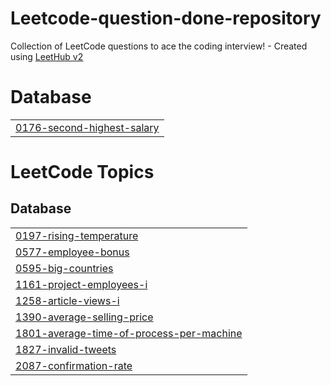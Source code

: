 # Leetcode-question-done-repository
Collection of LeetCode questions to ace the coding interview! - Created using [LeetHub v2](https://github.com/arunbhardwaj/LeetHub-2.0)


# Database
|  |
| ------- |
| [0176-second-highest-salary](https://github.com/Yashjn0/Leetcode-question-done-repository/tree/master/0176-second-highest-salary) |
<!---LeetCode Topics Start-->
# LeetCode Topics
## Database
|  |
| ------- |
| [0197-rising-temperature](https://github.com/Yashjn0/Leetcode-question-done-repository/tree/master/0197-rising-temperature) |
| [0577-employee-bonus](https://github.com/Yashjn0/Leetcode-question-done-repository/tree/master/0577-employee-bonus) |
| [0595-big-countries](https://github.com/Yashjn0/Leetcode-question-done-repository/tree/master/0595-big-countries) |
| [1161-project-employees-i](https://github.com/Yashjn0/Leetcode-question-done-repository/tree/master/1161-project-employees-i) |
| [1258-article-views-i](https://github.com/Yashjn0/Leetcode-question-done-repository/tree/master/1258-article-views-i) |
| [1390-average-selling-price](https://github.com/Yashjn0/Leetcode-question-done-repository/tree/master/1390-average-selling-price) |
| [1801-average-time-of-process-per-machine](https://github.com/Yashjn0/Leetcode-question-done-repository/tree/master/1801-average-time-of-process-per-machine) |
| [1827-invalid-tweets](https://github.com/Yashjn0/Leetcode-question-done-repository/tree/master/1827-invalid-tweets) |
| [2087-confirmation-rate](https://github.com/Yashjn0/Leetcode-question-done-repository/tree/master/2087-confirmation-rate) |
<!---LeetCode Topics End-->